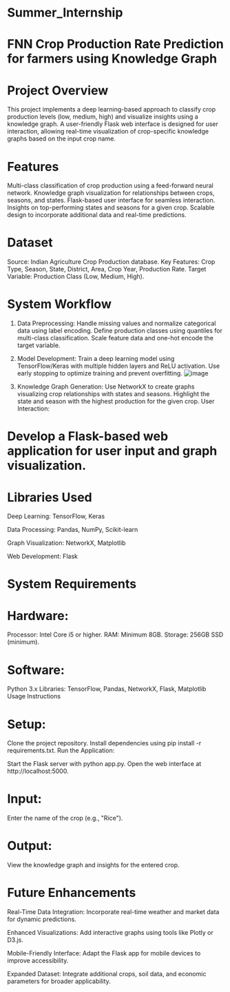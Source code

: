 # Summer_Internship
# **FNN Crop Production Rate Prediction for farmers using Knowledge Graph**

# Project Overview
This project implements a deep learning-based approach to classify crop production levels (low, medium, high) and visualize insights using a knowledge graph. A user-friendly Flask web interface is designed for user interaction, allowing real-time visualization of crop-specific knowledge graphs based on the input crop name.

# Features
Multi-class classification of crop production using a feed-forward neural network.
Knowledge graph visualization for relationships between crops, seasons, and states.
Flask-based user interface for seamless interaction.
Insights on top-performing states and seasons for a given crop.
Scalable design to incorporate additional data and real-time predictions.

# Dataset
Source: Indian Agriculture Crop Production database.
Key Features:
Crop Type, Season, State, District, Area, Crop Year, Production Rate.
Target Variable: Production Class (Low, Medium, High).

# System Workflow
1) Data Preprocessing:
        Handle missing values and normalize categorical data using label encoding.
        Define production classes using quantiles for multi-class classification.
        Scale feature data and one-hot encode the target variable.
2) Model Development:
        Train a deep learning model using TensorFlow/Keras with multiple hidden layers and ReLU activation.
        Use early stopping to optimize training and prevent overfitting.
![image](https://github.com/user-attachments/assets/699c4756-7c15-4857-a26b-46cc4d2ee3ec)

   
4) Knowledge Graph Generation:
        Use NetworkX to create graphs visualizing crop relationships with states and seasons.
        Highlight the state and season with the highest production for the given crop.
        User Interaction:

# Develop a Flask-based web application for user input and graph visualization.
# Libraries Used

Deep Learning: TensorFlow, Keras

Data Processing: Pandas, NumPy, Scikit-learn

Graph Visualization: NetworkX, Matplotlib

Web Development: Flask

# System Requirements
# Hardware:
Processor: Intel Core i5 or higher.
RAM: Minimum 8GB.
Storage: 256GB SSD (minimum).

# Software:
Python 3.x
Libraries: TensorFlow, Pandas, NetworkX, Flask, Matplotlib
Usage Instructions

# Setup:

Clone the project repository.
Install dependencies using pip install -r requirements.txt.
Run the Application:

Start the Flask server with python app.py.
Open the web interface at http://localhost:5000.

# Input:
Enter the name of the crop (e.g., "Rice").

# Output:
View the knowledge graph and insights for the entered crop.


# Future Enhancements
Real-Time Data Integration: Incorporate real-time weather and market data for dynamic predictions.

Enhanced Visualizations: Add interactive graphs using tools like Plotly or D3.js.

Mobile-Friendly Interface: Adapt the Flask app for mobile devices to improve accessibility.

Expanded Dataset: Integrate additional crops, soil data, and economic parameters for broader applicability.

